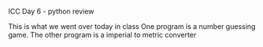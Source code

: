 ICC Day 6 - python review

This is what we went over today in class
One program is a number guessing game. 
The other program is a imperial to metric converter
